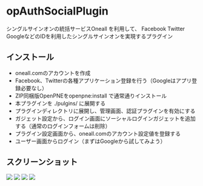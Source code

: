 opAuthSocialPlugin
======================
シングルサインオンの統括サービスOneall を利用して、
Facebook Twitter GoogleなどのIDを利用したシングルサインオンを実現するプラグイン

インストール
----
 * oneall.comのアカウントを作成
 * Facebook、Twitterの各種アプリケーション登録を行う（Googleはアプリ登録必要なし）
 * ZIP同梱版OpenPNEをopenpne:install で通常通りインストール
 * 本プラグインを  ./pulgins/ に展開する
 * プラグインディレクトリに展開し、管理画面、認証プラグインを有効にする
 * ガジェット設定から、ログイン画面にソーシャルログインガジェットを追加する（通常のログインフォームは削除）
 * プラグイン設定画面から、oneall.comのアカウント設定値を登録する
 * ユーザー画面からログイン（まずはGoogleから試してみよう）

スクリーンショット
----

<img src="http://p.pne.jp/d/201303262332.png">

<img src="http://p.pne.jp/d/500/201303262331.png">

<img src="http://p.pne.jp/d/500/201405231631.png">

<img src="http://p.pne.jp/d/201303262333.png">
